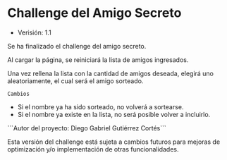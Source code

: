 <h1>Challenge del Amigo Secreto</h1>

- Verisión: 1.1

Se ha finalizado el challenge del amigo secreto.

Al cargar la página, se reiniciará la lista de amigos ingresados.

Una vez rellena la lista con la cantidad de amigos deseada, elegirá uno aleatoriamente, el cual será el amigo sorteado.

```Cambios```
<ul>
    <li>Si el nombre ya ha sido sorteado, no volverá a sortearse.</li>
    <li>Si el nombre ya existe en la lista, no será posible volver a incluirlo.</li>
</ul>
```Autor del proyecto: Diego Gabriel Gutiérrez Cortés```

Esta versión del challenge está sujeta a cambios futuros para mejoras de optimización y/o implementación de otras funcionalidades.
